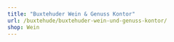 ```yaml
---
title: "Buxtehuder Wein & Genuss Kontor"
url: /buxtehude/buxtehuder-wein-und-genuss-kontor/
shop: Wein
---
```

